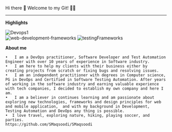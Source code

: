 Hi there 👋
Welcome to my Git! 🙏🏻
_____________________________________________
**Highlights**

![Devops1](https://user-images.githubusercontent.com/73438087/145888718-b7ebfd5a-c346-45c9-9b78-c23874d33dbc.jpeg)     
![web-development-frameworks](https://user-images.githubusercontent.com/73438087/145888816-771ff8bf-a796-4855-8568-ea0598cc4ce4.jpg)
![testingFrameworks](https://user-images.githubusercontent.com/73438087/145888840-b2e77d73-1aaa-498c-a565-b7138819904b.jpg)


**About me**

    •   I am a DevOps practitioner, Software Developer and Test Automation Engineer with over 10 years of experience in Software industry.      
    •   I am here to help my clients with their business either by creating projects from scratch or fixing bugs and resolving issues.
    •   I am an independent practitioner with degrees in Computer science, PG in DevOps and Certified in Software Testing Automation. After years of working in the software industry and earning valuable experience with tech companies, I decided to establish my own company and here I am.
    •   I am a believer in continues learning and am passionate about exploring new technologies, frameworks and design principles for web and mobile application,  and with my background in Development, Testing Automation and DevOps any thing is possible.
    •  I love travel, exploring nature, hiking, playing soccer, and parties. 
    https://github.com/SMaqsoodi/SMaqsoodi
      

